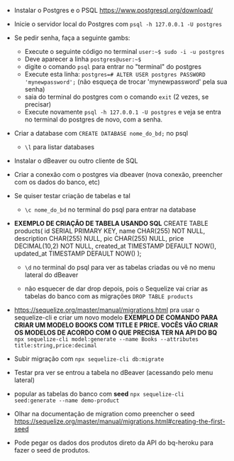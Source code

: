 - Instalar o Postgres e o PSQL
  https://www.postgresql.org/download/

- Inicie o servidor local do Postgres com
  `psql -h 127.0.0.1 -U postgres`

- Se pedir senha, faça a seguinte gambs:
    - Execute o seguinte código no terminal
    `user:~$ sudo -i -u postgres`
    - Deve aparecer a linha
    `postgres@user:~$`
    - digite o comando `psql` para entrar no "terminal" do postgres
    - Execute esta linha:
    `postgres=# ALTER USER postgres PASSWORD 'mynewpassword';`
    (não esqueça de trocar 'mynewpassword' pela sua senha)
    - saia do terminal do postgres com o comando `exit` (2 vezes, se precisar)
    - Execute novamente `psql -h 127.0.0.1 -U postgres` e veja se entra no terminal do postgres de novo, com a senha.

- Criar a database com `CREATE DATABASE nome_do_bd;` no psql
    - `\l` para listar databases

- Instalar o dBeaver ou outro cliente de SQL

- Criar a conexão com o postgres via dbeaver (nova conexão, preencher com os dados do banco, etc)

- Se quiser testar criação de tabelas e tal
    - `\c nome_do_bd` no terminal do psql para entrar na database

- **EXEMPLO DE CRIAÇÃO DE TABELA USANDO SQL**
    CREATE TABLE products(
        id            SERIAL       PRIMARY KEY,
        name          CHAR(255)    NOT NULL,
        description   CHAR(255)    NULL,
        pic           CHAR(255)    NULL,
        price         DECIMAL(10,2) NOT NULL,
        created_at    TIMESTAMP    DEFAULT NOW(),
        updated_at    TIMESTAMP    DEFAULT NOW()
    );

  - `\d` no terminal do psql para ver as tabelas criadas ou vê no menu lateral do dBeaver
  
  - não esquecer de dar drop depois, pois o Sequelize vai criar as tabelas do banco com as migrações
    `DROP TABLE products`

- https://sequelize.org/master/manual/migrations.html pra usar o sequelize-cli e criar um novo modelo
  **EXEMPLO DE COMANDO PARA CRIAR UM MODELO BOOKS COM TITLE E PRICE. VOCÊS VÃO CRIAR OS MODELOS DE ACORDO COM O QUE PRECISA TER NA API DO BQ**
  `npx sequelize-cli model:generate --name Books --attributes title:string,price:decimal`

- Subir migração com 
  `npx sequelize-cli db:migrate`

- Testar pra ver se entrou a tabela no dBeaver (acessando pelo menu lateral)

- popular as tabelas do banco com **seed** 
  `npx sequelize-cli seed:generate --name demo-product`

- Olhar na documentação de migration como preencher o seed
  https://sequelize.org/master/manual/migrations.html#creating-the-first-seed

- Pode pegar os dados dos produtos direto da API do bq-heroku para fazer o seed de produtos.